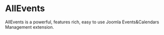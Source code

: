 # AllEvents
AllEvents is a powerful, features rich, easy to use Joomla Events&amp;Calendars  Management extension.
